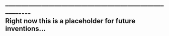 ––––––––––––––––––––––––––––––––––––––––––––––––––––---- <br>
Right now this is a placeholder for future inventions... <br>
--------------------------------------------------------
